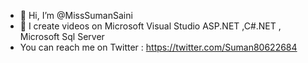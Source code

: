 - 👋 Hi, I’m @MissSumanSaini
- 👀 I create videos on Microsoft Visual Studio ASP.NET ,C#.NET , Microsoft Sql Server 
- You can reach me on  Twitter :  https://twitter.com/Suman80622684
<!---
MissSumanSaini/MissSumanSaini is a ✨ special ✨ repository because its `README.md` (this file) appears on your GitHub profile.
You can click the Preview link to take a look at your changes.
--->

